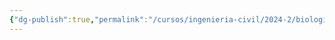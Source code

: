 ```yaml
---
{"dg-publish":true,"permalink":"/cursos/ingenieria-civil/2024-2/biologia-de-organismos-y-comunidades/1-origen-de-la-vida-y-diversidad-de-organismos/1-5-diversidad-de-animales/el-reino-animalia/2-subreino-eumetazoa/2-bilateria/1-superfilo-protostomia/1-supergrupo-lophotrochozoa/1-filo-platyhelminthes/1-filo-platyhelminthes/"}
---
```


